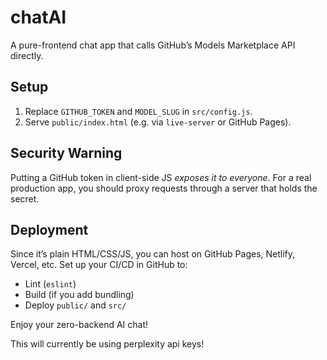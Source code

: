 # chatAI

A pure-frontend chat app that calls GitHub’s Models Marketplace API directly.

## Setup

1. Replace `GITHUB_TOKEN` and `MODEL_SLUG` in `src/config.js`.
2. Serve `public/index.html` (e.g. via `live-server` or GitHub Pages).

## Security Warning

Putting a GitHub token in client-side JS _exposes it to everyone_. For a real production app, you should proxy requests through a server that holds the secret.

## Deployment

Since it’s plain HTML/CSS/JS, you can host on GitHub Pages, Netlify, Vercel, etc. Set up your CI/CD in GitHub to:

- Lint (`eslint`)
- Build (if you add bundling)
- Deploy `public/` and `src/`

Enjoy your zero-backend AI chat!

This will currently be using perplexity api keys!

